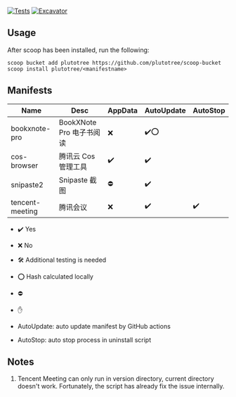 [![Tests](https://github.com/plutotree/scoop-bucket/actions/workflows/ci.yml/badge.svg)](https://github.com/plutotree/scoop-bucket/actions/workflows/ci.yml) [![Excavator](https://github.com/plutotree/scoop-bucket/actions/workflows/excavator.yml/badge.svg)](https://github.com/plutotree/scoop-bucket/actions/workflows/excavator.yml)

## Usage

After scoop has been installed, run the following:

```pwsh
scoop bucket add plutotree https://github.com/plutotree/scoop-bucket
scoop install plutotree/<manifestname>
```

## Manifests

| Name            | Desc                     | AppData              | AutoUpdate | AutoStop |
| --------------- | ------------------------ | ---------- | ---------- | ---------- |
| bookxnote-pro   | BookXNote Pro 电子书阅读 | ❌ | ✔️⭕️      |      |
| cos-browser     | 腾讯云 Cos 管理工具      | ️️✔️️ | ️️✔️️      |      |
| snipaste2       | Snipaste 截图            | ⛔️          | ️️✔️️      |      |
| tencent-meeting | 腾讯会议                 | ❌                | ️️✔️️      | ✔️️   |

- ✔️ Yes
- ❌ No
- 🛠 Additional testing is needed
- ⭕️ Hash calculated locally
- ⛔️
- ✋



- AutoUpdate: auto update manifest by GitHub actions
- AutoStop: auto stop process in uninstall script



## Notes

1. Tencent Meeting can only run in version directory, current directory doesn't work. Fortunately, the script has already fix the issue internally.
